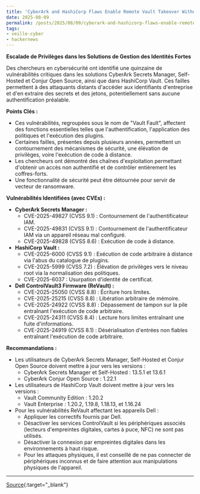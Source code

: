 ```yaml
---
title: 'CyberArk and HashiCorp Flaws Enable Remote Vault Takeover Without Credentials'
date: 2025-08-09
permalink: /posts/2025/08/09/cyberark-and-hashicorp-flaws-enable-remote-vault-takeover-without-credentials/
tags:
- veille-cyber
- hackernews
---
```

**Escalade de Privilèges dans les Solutions de Gestion des Identités Fortes**

Des chercheurs en cybersécurité ont identifié une quinzaine de vulnérabilités critiques dans les solutions CyberArk Secrets Manager, Self-Hosted et Conjur Open Source, ainsi que dans HashiCorp Vault. Ces failles permettent à des attaquants distants d'accéder aux identifiants d'entreprise et d'en extraire des secrets et des jetons, potentiellement sans aucune authentification préalable.

**Points Clés :**

*   Ces vulnérabilités, regroupées sous le nom de "Vault Fault", affectent des fonctions essentielles telles que l'authentification, l'application des politiques et l'exécution des plugins.
*   Certaines failles, présentes depuis plusieurs années, permettent un contournement des mécanismes de sécurité, une élévation de privilèges, voire l'exécution de code à distance.
*   Les chercheurs ont démontré des chaînes d'exploitation permettant d'obtenir un accès non authentifié et de contrôler entièrement les coffres-forts.
*   Une fonctionnalité de sécurité peut être détournée pour servir de vecteur de ransomware.

**Vulnérabilités Identifiées (avec CVEs) :**

*   **CyberArk Secrets Manager :**
    *   CVE-2025-49827 (CVSS 9.1) : Contournement de l'authentificateur IAM.
    *   CVE-2025-49831 (CVSS 9.1) : Contournement de l'authentificateur IAM via un appareil réseau mal configuré.
    *   CVE-2025-49828 (CVSS 8.6) : Exécution de code à distance.
*   **HashiCorp Vault :**
    *   CVE-2025-6000 (CVSS 9.1) : Exécution de code arbitraire à distance via l'abus du catalogue de plugins.
    *   CVE-2025-5999 (CVSS 7.2) : Élévation de privilèges vers le niveau root via la normalisation des politiques.
    *   CVE-2025-6037 : Usurpation d'identité de certificat.
*   **Dell ControlVault3 Firmware (ReVault) :**
    *   CVE-2025-25050 (CVSS 8.8) : Écriture hors limites.
    *   CVE-2025-25215 (CVSS 8.8) : Libération arbitraire de mémoire.
    *   CVE-2025-24922 (CVSS 8.8) : Dépassement de tampon sur la pile entraînant l'exécution de code arbitraire.
    *   CVE-2025-24311 (CVSS 8.4) : Lecture hors limites entraînant une fuite d'informations.
    *   CVE-2025-24919 (CVSS 8.1) : Désérialisation d'entrées non fiables entraînant l'exécution de code arbitraire.

**Recommandations :**

*   Les utilisateurs de CyberArk Secrets Manager, Self-Hosted et Conjur Open Source doivent mettre à jour vers les versions :
    *   CyberArk Secrets Manager et Self-Hosted : 13.5.1 et 13.6.1
    *   CyberArk Conjur Open Source : 1.22.1
*   Les utilisateurs de HashiCorp Vault doivent mettre à jour vers les versions :
    *   Vault Community Edition : 1.20.2
    *   Vault Enterprise : 1.20.2, 1.19.8, 1.18.13, et 1.16.24
*   Pour les vulnérabilités ReVault affectant les appareils Dell :
    *   Appliquer les correctifs fournis par Dell.
    *   Désactiver les services ControlVault si les périphériques associés (lecteurs d'empreintes digitales, cartes à puce, NFC) ne sont pas utilisés.
    *   Désactiver la connexion par empreintes digitales dans les environnements à haut risque.
    *   Pour les attaques physiques, il est conseillé de ne pas connecter de périphériques inconnus et de faire attention aux manipulations physiques de l'appareil.

---
[Source](https://thehackernews.com/2025/08/cyberark-and-hashicorp-flaws-enable.html){:target="_blank"}
